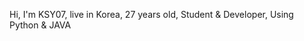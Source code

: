 Hi, I'm KSY07, live in Korea, 27 years old, Student & Developer, Using Python & JAVA

<!---
KSY07/KSY07 is a ✨ special ✨ repository because its `README.md` (this file) appears on your GitHub profile.
You can click the Preview link to take a look at your changes.
--->
